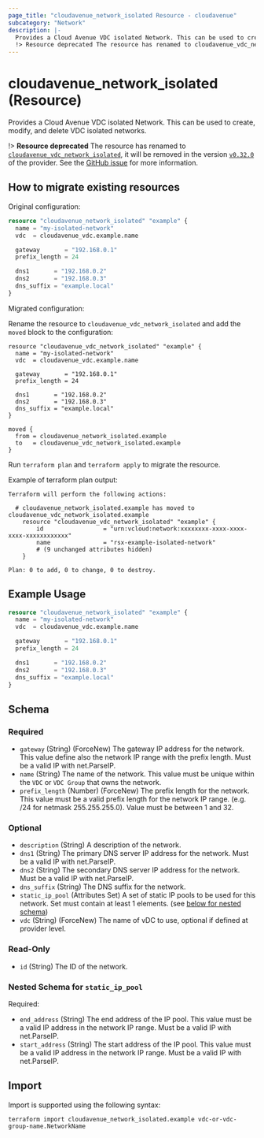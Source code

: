 ```yaml
---
page_title: "cloudavenue_network_isolated Resource - cloudavenue"
subcategory: "Network"
description: |-
  Provides a Cloud Avenue VDC isolated Network. This can be used to create, modify, and delete VDC isolated networks.
  !> Resource deprecated The resource has renamed to cloudavenue_vdc_network_isolated https://registry.terraform.io/providers/orange-cloudavenue/cloudavenue/latest/docs/resources/vdc_network_isolated, it will be removed in the version v0.32.0 https://github.com/orange-cloudavenue/terraform-provider-cloudavenue/milestone/20 of the provider. See the GitHub issue https://github.com/orange-cloudavenue/terraform-provider-cloudavenue/issues/880 for more information.
---
```


# cloudavenue_network_isolated (Resource)

Provides a Cloud Avenue VDC isolated Network. This can be used to create, modify, and delete VDC isolated networks. 

 !> **Resource deprecated** The resource has renamed to [`cloudavenue_vdc_network_isolated`](https://registry.terraform.io/providers/orange-cloudavenue/cloudavenue/latest/docs/resources/vdc_network_isolated), it will be removed in the version [`v0.32.0`](https://github.com/orange-cloudavenue/terraform-provider-cloudavenue/milestone/20) of the provider. See the [GitHub issue](https://github.com/orange-cloudavenue/terraform-provider-cloudavenue/issues/880) for more information.


## How to migrate existing resources

Original configuration:

```terraform
resource "cloudavenue_network_isolated" "example" {
  name = "my-isolated-network"
  vdc  = cloudavenue_vdc.example.name

  gateway       = "192.168.0.1"
  prefix_length = 24

  dns1       = "192.168.0.2"
  dns2       = "192.168.0.3"
  dns_suffix = "example.local"
}
```

Migrated configuration:

Rename the resource to `cloudavenue_vdc_network_isolated` and add the `moved` block to the configuration:

```hcl
resource "cloudavenue_vdc_network_isolated" "example" {
  name = "my-isolated-network"
  vdc  = cloudavenue_vdc.example.name

  gateway       = "192.168.0.1"
  prefix_length = 24

  dns1       = "192.168.0.2"
  dns2       = "192.168.0.3"
  dns_suffix = "example.local"
}

moved {
  from = cloudavenue_network_isolated.example
  to   = cloudavenue_vdc_network_isolated.example
}
```

Run `terraform plan` and `terraform apply` to migrate the resource.

Example of terraform plan output:

```shell
Terraform will perform the following actions:

  # cloudavenue_network_isolated.example has moved to cloudavenue_vdc_network_isolated.example
    resource "cloudavenue_vdc_network_isolated" "example" {
        id                 = "urn:vcloud:network:xxxxxxxx-xxxx-xxxx-xxxx-xxxxxxxxxxxx"
        name               = "rsx-example-isolated-network"
        # (9 unchanged attributes hidden)
    }

Plan: 0 to add, 0 to change, 0 to destroy.
```

## Example Usage

```terraform
resource "cloudavenue_network_isolated" "example" {
  name = "my-isolated-network"
  vdc  = cloudavenue_vdc.example.name

  gateway       = "192.168.0.1"
  prefix_length = 24

  dns1       = "192.168.0.2"
  dns2       = "192.168.0.3"
  dns_suffix = "example.local"
}
```

<!-- schema generated by tfplugindocs -->
## Schema

### Required

- `gateway` (String) (ForceNew) The gateway IP address for the network. This value define also the network IP range with the prefix length. Must be a valid IP with net.ParseIP.
- `name` (String) The name of the network. This value must be unique within the `VDC` or `VDC Group` that owns the network.
- `prefix_length` (Number) (ForceNew) The prefix length for the network. This value must be a valid prefix length for the network IP range. (e.g. /24 for netmask 255.255.255.0). Value must be between 1 and 32.

### Optional

- `description` (String) A description of the network.
- `dns1` (String) The primary DNS server IP address for the network. Must be a valid IP with net.ParseIP.
- `dns2` (String) The secondary DNS server IP address for the network. Must be a valid IP with net.ParseIP.
- `dns_suffix` (String) The DNS suffix for the network.
- `static_ip_pool` (Attributes Set) A set of static IP pools to be used for this network. Set must contain at least 1 elements. (see [below for nested schema](#nestedatt--static_ip_pool))
- `vdc` (String) (ForceNew) The name of vDC to use, optional if defined at provider level.

### Read-Only

- `id` (String) The ID of the network.

<a id="nestedatt--static_ip_pool"></a>
### Nested Schema for `static_ip_pool`

Required:

- `end_address` (String) The end address of the IP pool. This value must be a valid IP address in the network IP range. Must be a valid IP with net.ParseIP.
- `start_address` (String) The start address of the IP pool. This value must be a valid IP address in the network IP range. Must be a valid IP with net.ParseIP.

## Import

Import is supported using the following syntax:
```shell
terraform import cloudavenue_network_isolated.example vdc-or-vdc-group-name.NetworkName
```
